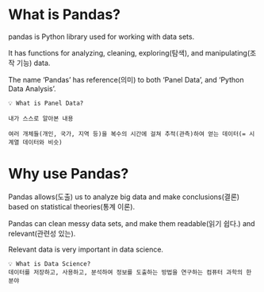 # What is Pandas?

pandas is Python library used for working with data sets.

It has functions for analyzing, cleaning, exploring(탐색), and manipulating(조작 기능) data.

The name ‘Pandas’ has reference(의미) to both ‘Panel Data’, and ‘Python Data Analysis’.

```
💡 What is Panel Data?

내가 스스로 알아본 내용

여러 개체들(개인, 국가, 지역 등)을 복수의 시간에 걸쳐 추적(관측)하여 얻는 데이터(= 시계열 데이터와 비슷) 
```


# Why use Pandas?

Pandas allows(도출) us to analyze big data and make conclusions(결론) based on statistical theories(통계 이론).

Pandas can clean messy data sets, and make them readable(읽기 쉽다.) and relevant(관련성 있는).

Relevant data is very important in data science.


```
💡 What is Data Science?
데이터를 저장하고, 사용하고, 분석하여 정보를 도출하는 방법을 연구하는 컴퓨터 과학의 한 분야
```
